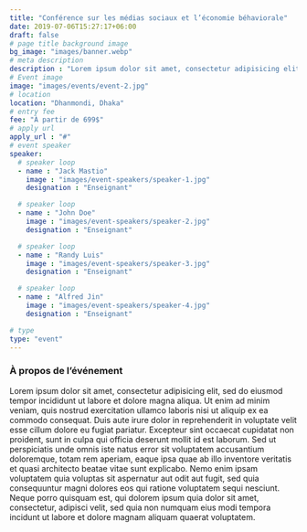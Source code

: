 ```yaml
---
title: "Conférence sur les médias sociaux et l’économie béhaviorale"
date: 2019-07-06T15:27:17+06:00
draft: false
# page title background image
bg_image: "images/banner.webp"
# meta description
description : "Lorem ipsum dolor sit amet, consectetur adipisicing elit, sed do eiusmod tempor incididunt ut labore. dolore magna aliqua. Ut enim ad minim veniam, quis nostrud."
# Event image
image: "images/events/event-2.jpg"
# location
location: "Dhanmondi, Dhaka"
# entry fee
fee: "À partir de 699$"
# apply url
apply_url : "#"
# event speaker
speaker:
  # speaker loop
  - name : "Jack Mastio"
    image : "images/event-speakers/speaker-1.jpg"
    designation : "Enseignant"

  # speaker loop
  - name : "John Doe"
    image : "images/event-speakers/speaker-2.jpg"
    designation : "Enseignant"

  # speaker loop
  - name : "Randy Luis"
    image : "images/event-speakers/speaker-3.jpg"
    designation : "Enseignant"

  # speaker loop
  - name : "Alfred Jin"
    image : "images/event-speakers/speaker-4.jpg"
    designation : "Enseignant"

# type
type: "event"
---
```


### À propos de l’événement

Lorem ipsum dolor sit amet, consectetur adipisicing elit, sed do eiusmod tempor incididunt ut labore et dolore magna aliqua. Ut enim ad minim veniam, quis nostrud exercitation ullamco laboris nisi ut aliquip ex ea commodo consequat. Duis aute irure dolor in reprehenderit in voluptate velit esse cillum dolore eu fugiat  pariatur. Excepteur sint occaecat cupidatat non proident, sunt in culpa qui officia deserunt mollit id est laborum. Sed ut perspiciatis unde omnis iste natus error sit voluptatem accusantium doloremque, totam rem aperiam, eaque ipsa quae ab illo inventore veritatis et quasi architecto beatae vitae sunt explicabo. Nemo enim ipsam voluptatem quia voluptas sit aspernatur aut odit aut fugit, sed quia consequuntur magni dolores eos qui ratione voluptatem sequi nesciunt. Neque porro quisquam est, qui dolorem ipsum quia dolor sit amet, consectetur, adipisci velit, sed quia non numquam eius modi tempora incidunt ut labore et dolore magnam aliquam quaerat voluptatem.
